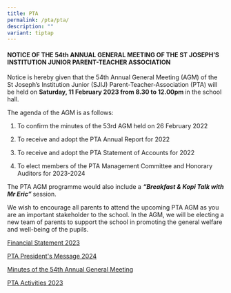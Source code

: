 ```yaml
---
title: PTA
permalink: /pta/pta/
description: ""
variant: tiptap
---
```

<h4><strong>NOTICE OF THE 54th ANNUAL GENERAL MEETING OF THE ST JOSEPH’S INSTITUTION JUNIOR PARENT-TEACHER ASSOCIATION</strong></h4>
<p>Notice is hereby given that the 54th&nbsp;Annual General Meeting (AGM)
of the St Joseph’s Institution Junior (SJIJ) Parent-Teacher-Association
(PTA) will be held on&nbsp;<strong>Saturday, 11 February 2023 from 8.30 to 12.00pm&nbsp;</strong>in
the school hall.</p>
<p>The agenda of the AGM is as follows:</p>
<ol data-tight="true" class="tight">
<li>
<p>To confirm the minutes of the 53rd AGM held on 26 February 2022</p>
</li>
<li>
<p>To receive and adopt the PTA Annual Report for 2022</p>
</li>
<li>
<p>To receive and adopt the PTA Statement of Accounts for 2022</p>
</li>
<li>
<p>To elect members of the PTA Management Committee and Honorary Auditors
for 2023-2024</p>
</li>
</ol>
<p>The PTA AGM programme would also include a&nbsp;<strong><em>“Breakfast &amp; Kopi Talk with Mr Eric”&nbsp;</em></strong>session.</p>
<p>We wish to encourage all parents to attend the upcoming PTA AGM as you
are an important stakeholder to the school. In the AGM, we will be electing
a new team of parents to support the school in promoting the general welfare
and well-being of the pupils.&nbsp;</p>
<p><a href="/files/Signed_Financial_Statement1.pdf" rel="noopener noreferrer nofollow" target="_blank">Financial Statement 2023</a>
</p>
<p><a href="/files/PTA_President_s_Message_2024.pdf" rel="noopener noreferrer nofollow" target="_blank">PTA President's Message 2024</a>
</p>
<p><a href="/files/Minutes_of_the_54th_Annual_General_Meeting_held_on_Saturday_11_February_2023__edited_26Feb2023_.pdf" rel="noopener noreferrer nofollow" target="_blank">Minutes of the 54th Annual General Meeting</a>
</p>
<p><a href="/files/PTA_Activities_2023.pdf" rel="noopener noreferrer nofollow" target="_blank">PTA Activities 2023</a>
</p>
<p></p>
